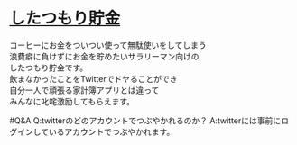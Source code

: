 # [したつもり貯金](https://calm-spire-11944.herokuapp.com/)

コーヒーにお金をついつい使って無駄使いをしてしまう  
浪費癖に負けずにお金を貯めたいサラリーマン向けの  
したつもり貯金です。  
飲まなかったことをTwitterでドヤることができ  
自分一人で頑張る家計簿アプリとは違って  
みんなに叱咤激励してもらえます。

#Q&A
Q:twitterのどのアカウントでつぶやかれるのか？
A:twitterには事前にログインしているアカウントでつぶやかれます。
